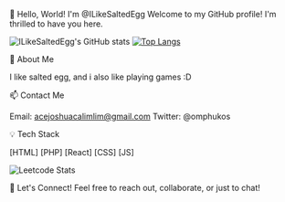 👋 Hello, World! I'm @ILikeSaltedEgg
Welcome to my GitHub profile! I'm thrilled to have you here.


![ILikeSaltedEgg's GitHub stats](https://github-readme-stats.vercel.app/api?username=ILikeSaltedEgg&show_icons=true)
[![Top Langs](https://github-readme-stats.vercel.app/api/top-langs/?username=ILikeSaltedEgg&layout=compact)](https://github.com/ILikeSaltedEgg/github-readme-stats&layout=compact)

🚀 About Me

I like salted egg, and i also like playing games :D

📫 Contact Me

Email: acejoshuacalimlim@gmail.com
Twitter: @omphukos

💡 Tech Stack

[HTML]
[PHP]
[React]
[CSS]
[JS]

![Leetcode Stats](https://leetcard.ilikesaltedegg/ILikeSaltedEgg)

💬 Let's Connect!
Feel free to reach out, collaborate, or just to chat!
<!---
ILikeSaltedEgg/ILikeSaltedEgg is a ✨ special ✨ repository because its `README.md` (this file) appears on your GitHub profile.
You can click the Preview link to take a look at your changes.
--->
